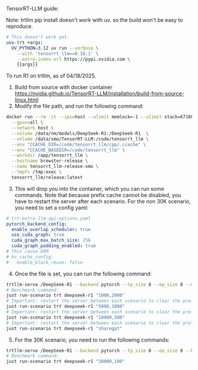 TensorRT-LLM guide:

Note: trtllm pip install doesn't work with uv. so the build won't be easy to reproduce.
```bash
# This doesn't work yet.
uvx-trt +args:
  UV_PYTHON=3.12 uv run --verbose \
    --with 'tensorrt_llm==0.18.1' \
    --extra-index-url https://pypi.nvidia.com \
    {{args}}
```

To run R1 on trtllm, as of 04/18/2025.
1. Build from source with docker container https://nvidia.github.io/TensorRT-LLM/installation/build-from-source-linux.html
2. Modify the file path, and run the following command:
```bash
docker run --rm -it --ipc=host --ulimit memlock=-1 --ulimit stack=67108864 \
  --gpus=all \
  --network host \
  --volume /data/nm/models/DeepSeek-R1:/DeepSeek-R1  \
  --volume /data/xmo/TensorRT-LLM:/code/tensorrt_llm \
  --env "CCACHE_DIR=/code/tensorrt_llm/cpp/.ccache" \
  --env "CCACHE_BASEDIR=/code/tensorrt_llm" \
  --workdir /app/tensorrt_llm \
  --hostname brewster-release \
  --name tensorrt_llm-release-xmo \
  --tmpfs /tmp:exec \
  tensorrt_llm/release:latest
```
3. This will drop you into the container, which you can run some commands.
   Note that because prefix cache cannot be disabled, you have to restart the server after each scenario.
   For the non 30K scenario, you need to set a config yaml:
```yaml
# trt-extra-llm-api-options.yaml
pytorch_backend_config:
  enable_overlap_scheduler: true
  use_cuda_graph: true
  cuda_graph_max_batch_size: 256
  cuda_graph_padding_enabled: true
# This cause OOM
# kv_cache_config:
#   enable_block_reuse: false
```
4. Once the file is set, you can run the following command:
```bash
trtllm-serve /DeepSeek-R1 --backend pytorch --tp_size 8 --ep_size 8 --max_num_tokens 11000 --kv_cache_free_gpu_memory_fraction 0.80 --trust_remote_code --extra_llm_api_options trt-extra-llm-api-options.yaml
# Benchmark command:
just run-scenario trt deepseek-r1 "1000,2000"
# Important: restart the server between each scenario to clear the prefix cache.
just run-scenario trt deepseek-r1 "5000,1000"
# Important: restart the server between each scenario to clear the prefix cache.
just run-scenario trt deepseek-r1 "10000,500"
# Important: restart the server between each scenario to clear the prefix cache.
just run-scenario trt deepseek-r1 "sharegpt"
```
5. For the 30K scenario, you need to run the following commands:
```bash
trtllm-serve /DeepSeek-R1 --backend pytorch --tp_size 8 --ep_size 8 --kv_cache_free_gpu_memory_fraction .60 --max_batch_size 50 --max_seq_len 31000 --max_num_tokens 31000 --trust_remote_code
# Benchmark command:
just run-scenario trt deepseek-r1 "30000,100"
```
